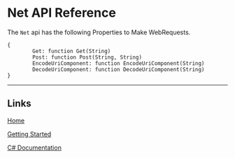 # Net API Reference

The `Net` api has the following Properties to Make WebRequests.

```
{
        Get: function Get(String)
        Post: function Post(String, String)
        EncodeUriComponent: function EncodeUriComponent(String)
        DecodeUriComponent: function DecodeUriComponent(String)
}
```

___

## Links

[Home](https://bytechkr.github.io/BadScript2/)

[Getting Started](https://bytechkr.github.io/BadScript2/GettingStarted.html)

[C# Documentation](https://bytechkr.github.io/BadScript2/reference/index.html)